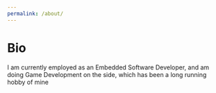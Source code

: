 ```yaml
---
permalink: /about/
---
```


# Bio

I am currently employed as an Embedded Software Developer, and am doing Game Development on the side, which has been a long running hobby of mine




